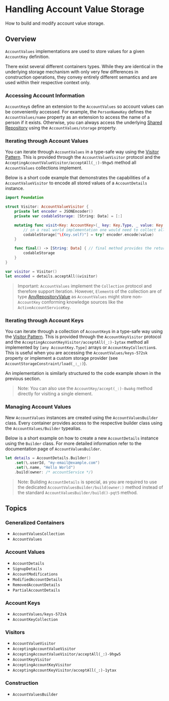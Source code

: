 # Handling Account Value Storage

How to build and modify account value storage.

<!--

This source file is part of the Spezi open-source project

SPDX-FileCopyrightText: 2023 Stanford University and the project authors (see CONTRIBUTORS.md)

SPDX-License-Identifier: MIT

-->

## Overview

``AccountValues`` implementations are used to store values for a given ``AccountKey`` definition.

There exist several different containers types. While they are identical in the underlying storage mechanism with only very
few differences in construction operations, they convey entirely different semantics and are used within their respective context only.

### Accessing Account Information 

``AccountKey``s define an extension to the ``AccountValues`` so account values can be conveniently accessed. For example, the
``PersonNameKey`` defines the ``AccountValues/name`` property as an extension to access the name of a person if it exists.
Otherwise, you can always access the underlying [Shared Repository](https://swiftpackageindex.com/stanfordspezi/spezifoundation/documentation/spezifoundation/shared-repository)
using the ``AccountValues/storage`` property.

### Iterating through Account Values

You can iterate through ``AccountValues`` in a type-safe way using the [Visitor Pattern](https://en.wikipedia.org/wiki/Visitor_pattern).
This is provided through the ``AccountValueVisitor`` protocol and the ``AcceptingAccountValueVisitor/acceptAll(_:)-9hgw5`` method all
``AccountValues`` collections implement.

Below is a short code example that demonstrates the capabilities of a ``AccountValueVisitor`` to encode all stored values of a ``AccountDetails`` instance.

```swift
import Foundation

struct Visitor: AccountValueVisitor {
    private let encoder = JSONEncoder()
    private var codableStorage: [String: Data] = [:]

    mutating func visit<Key: AccountKey>(_ key: Key.Type, _ value: Key.Value) {
        // in a real world implementation one would need to collect all thrown errors. We ignore them for the sake of the example.
        codableStorage["\(Key.self)"] = try? encoder.encode(value)
    }

    func final() -> [String: Data] { // final method provides the return type for `acceptAll`
        codableStorage
    }
}

var visitor = Visitor()
let encoded = details.acceptAll(&visitor)
```

> Important: ``AccountValues`` implement the `Collection` protocol and therefore support iteration. However, `Element`s of the collection are of type
    [AnyRepositoryValue](https://swiftpackageindex.com/stanfordspezi/spezifoundation/documentation/spezifoundation/anyrepositoryvalue) as ``AccountValues`` might store
    non-``AccountKey`` conforming knowledge sources like the ``ActiveAccountServiceKey``.

### Iterating through Account Keys

You can iterate through a collection of ``AccountKey``s in a type-safe way using the [Visitor Pattern](https://en.wikipedia.org/wiki/Visitor_pattern).
This is provided through the ``AccountKeyVisitor`` protocol and the ``AcceptingAccountKeyVisitor/acceptAll(_:)-1ytax`` method all implemented by
`[any AccountKey.Type]` arrays or ``AccountKeyCollection``s. This is useful when you are accessing the ``AccountValues/keys-572sk`` property or
implement a custom storage provider (see ``AccountStorageConstraint/load(_:_:)``).

An implementation is similarly structured to the code example shown in the previous section.

> Note: You can also use the ``AccountKey/accept(_:)-8wakg`` method directly for visiting a single element.

### Managing Account Values

New ``AccountValues`` instances are created using the ``AccountValuesBuilder`` class. Every container provides access to the respective builder class
using the ``AccountValues/Builder`` typealias.

Below is a short example on how to create a new ``AccountDetails`` instance using the `Builder` class. For more detailed information refer
to the documentation page of ``AccountValuesBuilder``.

```swift
let details = AccountDetails.Builder()
    .set(\.userId, "my-email@example.com")
    .set(\.name, "Hello World")
    .build(owner: /* accountService */)
```

> Note: Building ``AccountDetails`` is special, as you are required to use the dedicated ``AccountValuesBuilder/build(owner:)`` method
    instead of the standard ``AccountValuesBuilder/build()-pqt5`` method.

## Topics

### Generalized Containers

- ``AccountValuesCollection``
- ``AccountValues``

### Account Values

- ``AccountDetails``
- ``SignupDetails``
- ``AccountModifications``
- ``ModifiedAccountDetails``
- ``RemovedAccountDetails``
- ``PartialAccountDetails``

### Account Keys

- ``AccountValues/keys-572sk``
- ``AccountKeyCollection``

### Visitors

- ``AccountValueVisitor``
- ``AcceptingAccountValueVisitor``
- ``AcceptingAccountValueVisitor/acceptAll(_:)-9hgw5``
- ``AccountKeyVisitor``
- ``AcceptingAccountKeyVisitor``
- ``AcceptingAccountKeyVisitor/acceptAll(_:)-1ytax``

### Construction

- ``AccountValuesBuilder``
